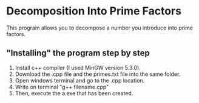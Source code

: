 # Decomposition Into Prime Factors
This program allows you to decompose a number you introduce into prime factors.

## "Installing" the program step by step
1. Install c++ compiler (I used MinGW version 5.3.0).
2. Download the .cpp file and the primes.txt file into the same folder.
3. Open windows terminal and go to the .cpp location.
4. Write on terminal "g++ filename.cpp"
5. Then, execute the a.exe that has been created.
